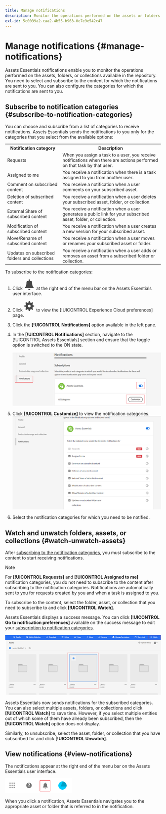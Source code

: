 ```yaml
---
title: Manage notifications
description: Monitor the operations performed on the assets or folders available in the repository using the Assets Essentials notifications.
exl-id: 5c0039a2-caa2-4b55-b963-0e7e9e542c47
---
```

# Manage notifications {#manage-notifications}

Assets Essentials notifications enable you to monitor the operations performed on the assets, folders, or collections available in the repository. You need to select and subscribe to the content for which the notifications are sent to you. You can also configure the categories for which the notifications are sent to you.

## Subscribe to notification categories {#subscribe-to-notification-categories}

You can choose and subscribe from a list of categories to receive notifications. Assets Essentials sends the notifications to you only for the categories that you select from the available options:

<table>
    <tbody>
     <tr>
      <th><strong>Notification category</strong></th>
      <th><strong>Description</strong></th>
     </tr>
     <tr>
      <td>Requests</td>
      <td>When you assign a task to a user, you receive notifications when there are actions performed on that task by that user.</td>
     </tr>
     <tr>
      <td>Assigned to me</td>
      <td>You receive a notification when there is a task assigned to you from another user.</td>
     </tr>
     <tr>
      <td>Comment on subscribed content</td>
      <td>You receive a notification when a user comments on your subscribed asset.</td>
     </tr>
     <tr>
      <td>Deletion of subscribed content</td>
      <td>You receive a notification when a user deletes your subscribed asset, folder, or collection.</td>
     </tr>
     <tr>
      <td>External Share of subscribed content</td>
      <td>You receive a notification when a user generates a public link for your subscribed asset, folder, or collection.</td>
     </tr>
     <tr>
      <td>Modification of subscribed content</td>
      <td>You receive a notification when a user creates a new version for your subscribed asset.</td>
     </tr>
     <tr>
      <td>Move/Rename of subscribed content</td>
      <td>You receive a notification when a user moves or renames your subscribed asset or folder.</td>
     </tr>
     <tr>
      <td>Updates on subscribed folders and collections</td>
      <td>You receive a notification when a user adds or removes an asset from a subscribed folder or collection.</td>
     </tr>    
    </tbody>
   </table>

To subscribe to the notification categories:

1. Click ![bell icon](assets/bell-icon.svg) at the right end of the menu bar on the Assets Essentials user interface.

1. Click ![settings icon](assets/settings-icon.svg) to view the [!UICONTROL Experience Cloud preferences] page.

1. Click the **[!UICONTROL Notifications]** option available in the left pane.

1. In the **[!UICONTROL Notifications]** section, navigate to the [!UICONTROL Assets Essentials] section and ensure that the toggle option is switched to the ON state.

   ![Notifications in Assets Essentials](assets/enable-notifications.png)

1. Click **[!UICONTROL Customize]** to view the notification categories.
   ![Notifications in Assets Essentials](assets/enable-notification-categories.png)

1. Select the notification categories for which you need to be notified.

## Watch and unwatch folders, assets, or collections {#watch-unwatch-assets}

After [subscribing to the notification categories](#subscribe-to-notification-categories), you must subscribe to the content to start receiving notifications.

>[!NOTE]
>
>For **[!UICONTROL Requests]** and **[!UICONTROL Assigned to me]** notification categories, you do not need to subscribe to the content after subscribing to the notification categories. Notifications are automatically sent to you for requests created by you and when a task is assigned to you. 

To subscribe to the content, select the folder, asset, or collection that you need to subscribe to and click **[!UICONTROL Watch]**.

Assets Essentials displays a success message. You can click **[!UICONTROL Go to notification preferences]** available on the success message to edit your [subscription to notification categories](#subscribe-to-notification-categories).

![Notifications in Assets Essentials](assets/watch-assets.png)

Assets Essentials now sends notifications for the subscribed categories. You can also select multiple assets, folders, or collections and click **[!UICONTROL Watch]** to save time. However, if you select multiple entities out of which some of them have already been subscribed, then the **[!UICONTROL Watch]** option does not display.

Similarly, to unsubscribe, select the asset, folder, or collection that you have subscribed for and click **[!UICONTROL Unwatch]**.

## View notifications {#view-notifications}

The notifications appear at the right end of the menu bar on the Assets Essentials user interface.

![Notifications in Assets Essentials](assets/notifications-assets-essentials.png)

When you click a notification, Assets Essentials navigates you to the appropriate asset or folder that is referred to in the notification.
